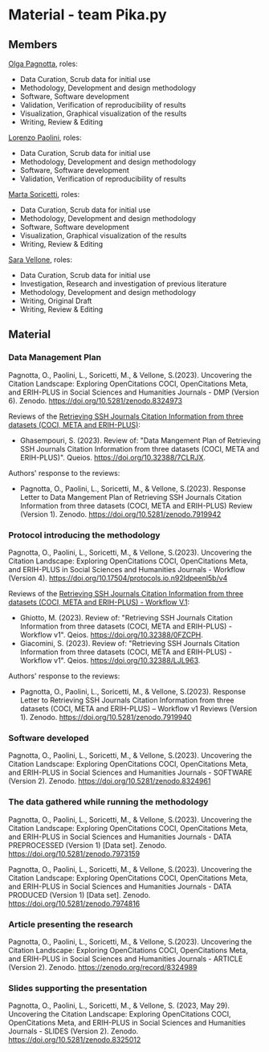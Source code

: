 # Material - team Pika.py

## Members

[Olga Pagnotta](https://github.com/olgagolgan), roles:
* Data Curation, Scrub data for initial use
* Methodology, Development and design methodology
* Software, Software development
* Validation, Verification of reproducibility of results
* Visualization, Graphical visualization of the results
* Writing, Review & Editing
  
[Lorenzo Paolini](https://github.com/Postitisnt), roles:
* Data Curation, Scrub data for initial use
* Methodology, Development and design methodology
* Software, Software development
* Validation, Verification of reproducibility of results

[Marta Soricetti](https://github.com/martasoricetti), roles:
* Data Curation, Scrub data for initial use
* Methodology, Development and design methodology
* Software, Software development
* Visualization, Graphical visualization of the results
* Writing, Review & Editing

[Sara Vellone](https://github.com/SaraVell1), roles:
* Data Curation, Scrub data for initial use
* Investigation, Research and investigation of previous literature
* Methodology, Development and design methodology
* Writing, Original Draft
* Writing, Review & Editing

## Material

### Data Management Plan

Pagnotta, O., Paolini, L., Soricetti, M., & Vellone, S.(2023). Uncovering the Citation Landscape: Exploring OpenCitations COCI, OpenCitations Meta, and ERIH-PLUS in Social Sciences and Humanities Journals - DMP (Version 6). Zenodo. https://doi.org/10.5281/zenodo.8324973

Reviews of the [Retrieving SSH Journals Citation Information from three datasets (COCI, META and ERIH-PLUS)](https://doi.org/10.5281/zenodo.7794672):

* Ghasempouri, S. (2023). Review of: "Data Mangement Plan of Retrieving SSH Journals Citation Information from three datasets (COCI, META and ERIH-PLUS)". Queios. https://doi.org/10.32388/7CLRJX.

Authors' response to the reviews:
* Pagnotta, O., Paolini, L., Soricetti, M., & Vellone, S.(2023). Response Letter to Data Mangement Plan of Retrieving SSH Journals Citation Information from three datasets (COCI, META and ERIH-PLUS) Review (Version 1). Zenodo. https://doi.org/10.5281/zenodo.7919942


### Protocol introducing the methodology

Pagnotta, O., Paolini, L., Soricetti, M., & Vellone, S.(2023). Uncovering the Citation Landscape: Exploring OpenCitations COCI, OpenCitations Meta, and ERIH-PLUS in Social Sciences and Humanities Journals - Workflow (Version 4). https://doi.org/10.17504/protocols.io.n92ldpeenl5b/v4 

Reviews of the [Retrieving SSH Journals Citation Information from three datasets (COCI, META and ERIH-PLUS) - Workflow V.1](https://doi.org/10.17504/protocols.io.n92ldpeenl5b/v1):

* Ghiotto, M. (2023). Review of: "Retrieving SSH Journals Citation Information from three datasets (COCI, META and ERIH-PLUS) - Workflow v1". Qeios. https://doi.org/10.32388/0FZCPH.
* Giacomini, S. (2023). Review of: "Retrieving SSH Journals Citation Information from three datasets (COCI, META and ERIH-PLUS) - Workflow v1". Qeios. https://doi.org/10.32388/LJL963.

Authors' response to the reviews:
* Pagnotta, O., Paolini, L., Soricetti, M., & Vellone, S.(2023). Response Letter to Retrieving SSH Journals Citation Information from three datasets (COCI, META and ERIH-PLUS) – Workflow v1 Reviews (Version 1). Zenodo. https://doi.org/10.5281/zenodo.7919940


### Software developed
Pagnotta, O., Paolini, L., Soricetti, M., & Vellone, S.(2023). Uncovering the Citation Landscape: Exploring OpenCitations COCI, OpenCitations Meta, and ERIH-PLUS in Social Sciences and Humanities Journals - SOFTWARE (Version 2). Zenodo. https://doi.org/10.5281/zenodo.8324961

### The data gathered while running the methodology
Pagnotta, O., Paolini, L., Soricetti, M., & Vellone, S.(2023). Uncovering the Citation Landscape: Exploring OpenCitations COCI, OpenCitations Meta, and ERIH-PLUS in Social Sciences and Humanities Journals - DATA PREPROCESSED (Version 1) [Data set]. Zenodo. https://doi.org/10.5281/zenodo.7973159

Pagnotta, O., Paolini, L., Soricetti, M., & Vellone, S.(2023). Uncovering the Citation Landscape: Exploring OpenCitations COCI, OpenCitations Meta, and ERIH-PLUS in Social Sciences and Humanities Journals - DATA PRODUCED (Version 1) [Data set]. Zenodo. https://doi.org/10.5281/zenodo.7974816


### Article presenting the research
Pagnotta, O., Paolini, L., Soricetti, M., & Vellone, S.(2023). Uncovering the Citation Landscape: Exploring OpenCitations COCI, OpenCitations Meta, and ERIH-PLUS in Social Sciences and Humanities Journals - ARTICLE (Version 2). Zenodo. https://zenodo.org/record/8324989


### Slides supporting the presentation
Pagnotta, O., Paolini, L., Soricetti, M., & Vellone, S. (2023, May 29). Uncovering the Citation Landscape: Exploring OpenCitations COCI, OpenCitations Meta, and ERIH-PLUS in Social Sciences and Humanities Journals - SLIDES (Version 2). Zenodo. https://doi.org/10.5281/zenodo.8325012
